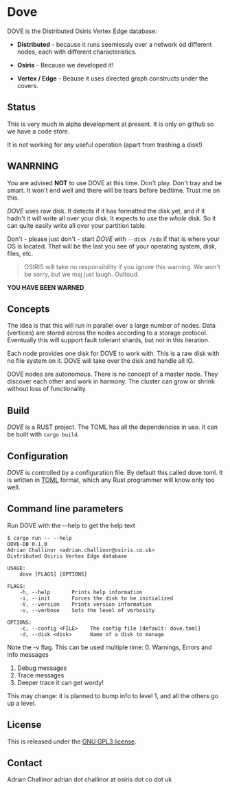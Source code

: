 # Dove

DOVE is the Distributed Osiris Vertex Edge database:
 * __Distributed__ - because it runs seemlessly over a network od different nodes, each with different characteristics.

 * __Osiris__ - Because we developed it!

* __Vertex / Edge__ - Beause it uses directed graph constructs under the covers.

## Status
This is very much in alpha development at present. It is only on github so we have a code store.

It is not working for any useful operation (apart from trashing a disk!)

## WANRNING
You are advised **NOT** to use DOVE at this time. Don't play. Don't tray and be smart. It won't end well and there will be tears before bedtime. Trust me on this.

*DOVE* uses raw disk. It detects if it has formatted the disk yet, and if it hadn't it will write all over your disk. It expects to use the *whole* disk. So it can quite easily write all over your partition table.

Don't - please just don't - start *DOVE* with `--disk /sda` if that is where your OS is located. That will be the last you see of your operating system, disk, files, etc.

> OSIRIS will take no responsibility if you ignore this warning. We won't be
> sorry, but we maj just laugh. Outloud.

**YOU HAVE BEEN WARNED**

## Concepts
The idea is that this will run in parallel over a large number of nodes. Data (vertices) are stored across the nodes according to a storage protocol. Eventually this will support fault tolerant shards, but not in this iteration.

Each node provides one disk for DOVE to work with. This is a raw disk with no file system on it. DOVE will take over the disk and handle all IO.

DOVE nodes are autonomous. There is no concept of a master node. They discover each other and work in harmony. The cluster can grow or shrink without loss of functionality.

## Build

*DOVE* is a RUST project. The TOML has all the dependencies in use. It can be built with `cargo build`.

## Configuration

*DOVE* is controlled by a configuration file. By default this called dove.toml. It is written in [TOML](https://github.com/toml-lang/toml) format, which any Rust programmer will know only too well.

## Command line parameters
Run DOVE with the --help to get the help text

```
$ cargo run -- --help
DOVE-DB 0.1.0
Adrian Challinor <adrian.challinor@osiris.co.uk>
Distributed Osiris Vertex Edge database

USAGE:
    dove [FLAGS] [OPTIONS]

FLAGS:
    -h, --help       Prints help information
    -i, --init       Forces the disk to be initialized
    -V, --version    Prints version information
    -v, --verbose    Sets the level of verbosity

OPTIONS:
    -c, --config <FILE>    The config file [default: dove.toml]
    -d, --disk <disk>      Name of a disk to manage
```

Note the -v flag. This can be used multiple time:
0. Warnings, Errors and Info messages
1. Debug messages
2. Trace messages
3. Deeper trace it can get wordy!

This may change: it is planned to bump info to level 1, and all the others go up a level.







##  License

This is released under the [GNU GPL3 license](https://choosealicense.com/licenses/gpl-3.0/).

## Contact
Adrian Challinor
adrian dot challinor at osiris dot co dot uk